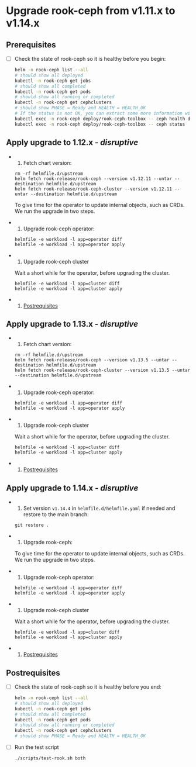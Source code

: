 # Upgrade rook-ceph from v1.11.x to v1.14.x

## Prerequisites

- [ ] Check the state of rook-ceph so it is healthy before you begin:

    ```bash
    helm -n rook-ceph list --all
    # should show all deployed
    kubectl -n rook-ceph get jobs
    # should show all completed
    kubectl -n rook-ceph get pods
    # should show all running or completed
    kubectl -n rook-ceph get cephclusters
    # should show PHASE = Ready and HEALTH = HEALTH_OK
    # If the status is not OK, you can extract some more information with the commands below.
    kubectl exec -n rook-ceph deploy/rook-ceph-toolbox -- ceph health detail
    kubectl exec -n rook-ceph deploy/rook-ceph-toolbox -- ceph status
    ```

## Apply upgrade to 1.12.x - _disruptive_

- 1. Fetch chart version:

    ```console
    rm -rf helmfile.d/upstream
    helm fetch rook-release/rook-ceph --version v1.12.11 --untar --destination helmfile.d/upstream
    helm fetch rook-release/rook-ceph-cluster --version v1.12.11 --untar --destination helmfile.d/upstream
    ```

    To give time for the operator to update internal objects, such as CRDs.
    We run the upgrade in two steps.

- 1. Upgrade rook-ceph operator:

    ```console
    helmfile -e workload -l app=operator diff
    helmfile -e workload -l app=operator apply
    ```

- 1. Upgrade rook-ceph cluster

    Wait a short while for the operator, before upgrading the cluster.

    ```console
    helmfile -e workload -l app=cluster diff
    helmfile -e workload -l app=cluster apply
    ```

- 1. [Postrequisites](#postrequisites)

## Apply upgrade to 1.13.x - _disruptive_

- 1. Fetch chart version:

    ```console
    rm -rf helmfile.d/upstream
    helm fetch rook-release/rook-ceph --version v1.13.5 --untar --destination helmfile.d/upstream
    helm fetch rook-release/rook-ceph-cluster --version v1.13.5 --untar --destination helmfile.d/upstream
    ```

- 1. Upgrade rook-ceph operator:

    ```console
    helmfile -e workload -l app=operator diff
    helmfile -e workload -l app=operator apply
    ```

- 1. Upgrade rook-ceph cluster

    Wait a short while for the operator, before upgrading the cluster.

    ```console
    helmfile -e workload -l app=cluster diff
    helmfile -e workload -l app=cluster apply
    ```

- 1. [Postrequisites](#postrequisites)

## Apply upgrade to 1.14.x - _disruptive_

- 1. Set version `v1.14.4` in `helmfile.d/helmfile.yaml` if needed and restore to the main branch:

    ```console
    git restore .
    ```

- 1. Upgrade rook-ceph:

    To give time for the operator to update internal objects, such as CRDs.
    We run the upgrade in two steps.

- 1. Upgrade rook-ceph operator:

    ```console
    helmfile -e workload -l app=operator diff
    helmfile -e workload -l app=operator apply
    ```

- 1. Upgrade rook-ceph cluster

    Wait a short while for the operator, before upgrading the cluster.

    ```console
    helmfile -e workload -l app=cluster diff
    helmfile -e workload -l app=cluster apply
    ```

- 1. [Postrequisites](#postrequisites)

## Postrequisites

- [ ] Check the state of rook-ceph so it is healthy before you end:

    ```bash
    helm -n rook-ceph list --all
    # should show all deployed
    kubectl -n rook-ceph get jobs
    # should show all completed
    kubectl -n rook-ceph get pods
    # should show all running or completed
    kubectl -n rook-ceph get cephclusters
    # should show PHASE = Ready and HEALTH = HEALTH_OK
    ```

- [ ] Run the test script

    ```bash
    ./scripts/test-rook.sh both
    ```
